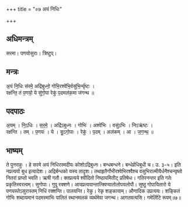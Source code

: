 +++
title = "०७ अयं निधिः"

+++
## अधिमन्त्रम्
सरमा। पणयोसुराः। त्रिष्टुप्।

## मन्त्रः
अ॒यं नि॒धिः स॑रमे॒ अद्रि॑बुध्नो॒ गोभि॒रश्वे॑भि॒र्वसु॑भि॒र्न्यृ॑ष्टः ।  
रक्ष॑न्ति॒ तं प॒णयो॒ ये सु॑गो॒पा रेकु॑ प॒दमल॑क॒मा ज॑गन्थ ॥

## पदपाठः
अ॒यम् । नि॒ऽधिः । स॒र॒मे॒ । अद्रि॑ऽबुध्नः । गोभिः॑ । अश्वे॑भिः । वसु॑ऽभिः । निऽऋ॑ष्टः ।  
रक्ष॑न्ति । तम् । प॒णयः॑ । ये । सु॒ऽगो॒पाः । रेकु॑ । प॒दम् । अल॑कम् । आ । ज॒ग॒न्थ॒ ॥

## भाष्यम्
ते पुनराहुः । हे सरमे अयं निधिरस्मदीयः कोशोऽद्रिबुध्नः। बन्धबन्धने। बन्धेर्व्रधिबुधी च। उ. ३-५। इति नप्रत्ययो बुध इत्यादेशः। अद्रिर्बन्धको यस्य तादृशः। तथाहृतैर्गोभीरश्वेभिरश्वैश्च वसुभिरात्मीयैर्धनैश्चन्यृष्तो नितरां प्राप्तो भवति। ऋषी गतौ। क्तप्रत्यये श्वीदितो निष्ठायमितीट् प्रतिषेधः। गतिरनन्तर इति गतेः प्रकृतिस्वरत्वम्। सुगोपाः। गुपू रक्शणे। आयप्रत्ययान्तात्क्विप्यातोलोपयलोपौ। सुष्ठु गोपायितारो ये पणयस्तेऽसुरास्तम् निधिं रक्शन्ति। पालयन्ति। रेकु। रेकृ शङ्कायाम्। औणादिक उप्रत्ययः। शङ्कितं गोभिः शब्दायमानं पदमस्माभिः पालितं स्थानमलकं व्यर्थमेवा जगन्थ। आगतवत्यसि। गमेर्लिटि रूपम्॥७॥